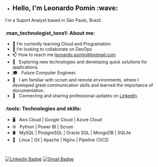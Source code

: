 - <h2> Hello, I'm Leonardo Pomin :wave: </br>
 I'm a Suport Analyst based in São Paulo, Brazil.
</h2>

<h3> :man_technologist_tone1: About me: </h3>

- 🌱 I’m currently learning Cloud and Programation
- 💞️ I’m looking to collaborate on DevOps
- 📫 How to reach me leonardo.pomin@hotmail.com
- :thinking: &nbsp; Exploring new technologies and developing quick solutions for applications.
- :mortar_board: &nbsp; Future Computer Engineer.
- :seedling: &nbsp; I am familiar with scrum and remote environments, where I developed great communication skills and learned the importance of documentation.
- :briefcase: &nbsp; Connecting and sharing professional updates on <a href="https://www.linkedin.com/in/leonardo-souza-pomin-56651ab3/">LinkedIn</a>.

<h3>:tools: Technologies and skills:</h3>

- 🖥 &nbsp; Aws Cloud | Google Cloud | Azure Cloud 
- 🌐 &nbsp; Python | Power BI | Scrum
- 🛢 &nbsp; MySQL | PostgreSQL | Oracle SQL | MongoDB | SQLite 
- :wrench: &nbsp; Linux | Git | Apache | Nginx | Pipeline CI/CD 

</br>

[![Linkedin Badge](https://img.shields.io/badge/-LinkedIn-blue?style=flat-square&logo=Linkedin&logoColor=white)](https://www.linkedin.com/in/leonardo-souza-pomin-56651ab3)
[![Gmail Badge](https://img.shields.io/badge/-leonardo.pomin@hotmail.com-d14836?style=flat&logo=Gmail&logoColor=white)](mailto:leonardo.pomin@hotmail.com)

<!---
LeonardoPomin/LeonardoPomin is a ✨ special ✨ repository because its `README.md` (this file) appears on your GitHub profile.
You can click the Preview link to take a look at your changes.
--->
